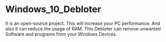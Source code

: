 # Windows_10_Debloter

It is an open-source project. This will increase your PC performance. And also it can reduce the usage of RAM. 
This Debloter can remove unwanted Software and programs from your Windows Devices.
